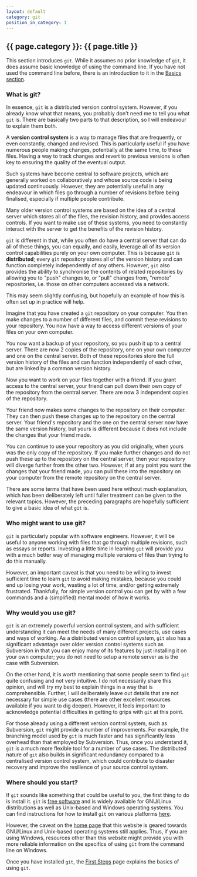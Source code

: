 ```yaml
---
layout: default
category: git
position_in_category: 1
---
```

## {{ page.category }}: {{ page.title }}

This section introduces `git`.  While it assumes no prior knowledge of `git`,
it does assume basic knowledge of using the command line.  If you have not used
the command line before, there is an introduction to it in the [Basics
section](../../basics/introduction).

### What is git?

In essence, `git` is a distributed version control system.  However, if you
already know what that means, you probably don't need me to tell you what `git`
is.  There are basically two parts to that description, so I will endeavour to
explain them both.

A **version control system** is a way to manage files that are frequently, or
even constantly, changed and revised.  This is particularly useful if you have
numerous people making changes, potentially at the same time, to these files.
Having a way to track changes and revert to previous versions is often key to
ensuring the quality of the eventual output.

Such systems have become central to software projects, which are generally
worked on collaboratively and whose source code is being updated continuously.
However, they are potentially useful in any endeavour in which files go through
a number of revisions before being finalised, especially if multiple people
contribute.

Many older version control systems are based on the idea of a central server
which stores all of the files, the revision history, and provides access
controls.  If you want to make use of these systems, you need to constantly
interact with the server to get the benefits of the revision history.

`git` is different in that, while you often do have a central server that can
do all of these things, you can equally, and easily, leverage all of its
version control capabilities purely on your own computer.  This is because
`git` is **distributed**; every `git` repository stores all of the version
history and can function completely independently of any others.  However,
`git` also provides the ability to synchronise the contents of related
repositories by allowing you to "push" changes to, or "pull" changes from,
"remote" repositories, i.e. those on other computers accessed via a network.

This may seem slightly confusing, but hopefully an example of how this is often
set up in practice will help.

Imagine that you have created a `git` repository on your computer.  You then
make changes to a number of different files, and commit these revisions to your
repository.  You now have a way to access different versions of your files on
your own computer.

You now want a backup of your repository, so you push it up to a central
server.  There are now 2 copies of the repository, one on your own computer and
one on the central server.  Both of these repositories store the full version
history of the files and can function independently of each other, but are
linked by a common version history.

Now you want to work on your files together with a friend.  If you grant access
to the central server, your friend can pull down their own copy of the
repository from the central server.  There are now 3 independent copies of the
repository.

Your friend now makes some changes to the repository on their computer.  They
can then push these changes up to the repository on the central server.  Your
friend's repository and the one on the central server now have the same version
history, but yours is different because it does not include the changes that
your friend made.

You can continue to use your repository as you did originally, when yours was
the only copy of the repository.  If you make further changes and do not push
these up to the repository on the central server, then your repository will
diverge further from the other two.  However, if at any point you want the
changes that your friend made, you can pull these into the repository on your
computer from the remote repository on the central server.

There are some terms that have been used here without much explanation, which
has been deliberately left until fuller treatment can be given to the relevant
topics.  However, the preceding paragraphs are hopefully sufficient to give a
basic idea of what `git` is.

### Who might want to use git?

`git` is particularly popular with software engineers.  However, it will be
useful to anyone working with files that go through multiple revisions, such as
essays or reports.  Investing a little time in learning `git` will provide you
with a much better way of managing multiple versions of files than trying to do
this manually.

However, an important caveat is that you need to be willing to invest
sufficient time to learn `git` to avoid making mistakes, because you could end
up losing your work, wasting a lot of time, and/or getting extremely
frustrated.  Thankfully, for simple version control you can get by with a few
commands and a (simplified) mental model of how it works.

### Why would you use git?

`git` is an extremely powerful version control system, and with sufficient
understanding it can meet the needs of many different projects, use cases and
ways of working.  As a distributed version control system, `git` also has a
significant advantage over older version control systems such as Subversion in
that you can enjoy many of its features by just installing it on your own
computer; you do not need to setup a remote server as is the case with
Subversion.

On the other hand, it is worth mentioning that some people seem to find `git`
quite confusing and not very intuitive.  I do not necessarily share this
opinion, and will try my best to explain things in a way that is
comprehensible.  Further, I will deliberately leave out details that are not
necessary for simple use cases (there are other excellent resources available
if you want to dig deeper).  However, it feels important to acknowledge
potential difficulties in getting to grips with `git` at this point.

For those already using a different version control system, such as Subversion,
`git` might provide a number of improvements.  For example, the branching model
used by `git` is much faster and has significantly less overhead than that
employed by Subversion.  Thus, once you understand it, `git` is a much more
flexible tool for a number of use cases.  The distributed nature of `git` also
builds in significant redundancy compared to a centralised version control
system, which could contribute to disaster recovery and improve the resilience
of your source control system.

### Where should you start?

If `git` sounds like something that could be useful to you, the first thing to
do is install it.  `git` is [free
software](https://www.fsf.org/about/what-is-free-software) and is widely
available for GNU/Linux distributions as well as Unix-based and Windows
operating systems.  You can find instructions for how to install `git` on
various platforms
[here](https://git-scm.com/book/en/v2/Getting-Started-Installing-Git).

However, the caveat on the [home page](../../) that this website is geared
towards GNU/Linux and Unix-based operating systems still applies.  Thus, if you
are using Windows, resources other than this website might provide you with
more reliable information on the specifics of using `git` from the command
line on Windows.

Once you have installed `git`, the [First Steps](../first-steps) page explains
the basics of using `git`.
